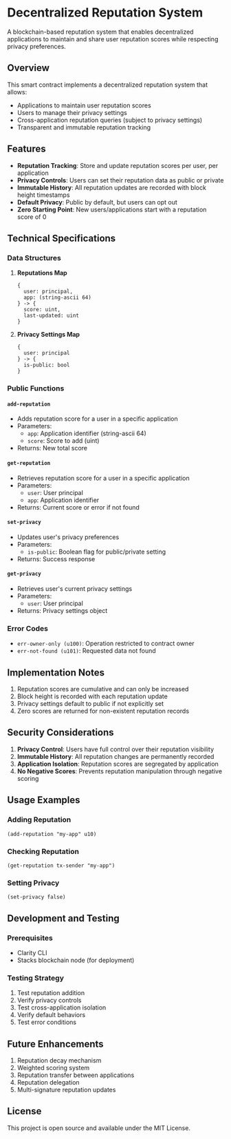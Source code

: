 # Decentralized Reputation System

A blockchain-based reputation system that enables decentralized applications to maintain and share user reputation scores while respecting privacy preferences.

## Overview

This smart contract implements a decentralized reputation system that allows:
- Applications to maintain user reputation scores
- Users to manage their privacy settings
- Cross-application reputation queries (subject to privacy settings)
- Transparent and immutable reputation tracking

## Features

- **Reputation Tracking**: Store and update reputation scores per user, per application
- **Privacy Controls**: Users can set their reputation data as public or private
- **Immutable History**: All reputation updates are recorded with block height timestamps
- **Default Privacy**: Public by default, but users can opt out
- **Zero Starting Point**: New users/applications start with a reputation score of 0

## Technical Specifications

### Data Structures

1. **Reputations Map**
   ```clarity
   {
     user: principal,
     app: (string-ascii 64)
   } -> {
     score: uint,
     last-updated: uint
   }
   ```

2. **Privacy Settings Map**
   ```clarity
   {
     user: principal
   } -> {
     is-public: bool
   }
   ```

### Public Functions

#### `add-reputation`
- Adds reputation score for a user in a specific application
- Parameters:
    - `app`: Application identifier (string-ascii 64)
    - `score`: Score to add (uint)
- Returns: New total score

#### `get-reputation`
- Retrieves reputation score for a user in a specific application
- Parameters:
    - `user`: User principal
    - `app`: Application identifier
- Returns: Current score or error if not found

#### `set-privacy`
- Updates user's privacy preferences
- Parameters:
    - `is-public`: Boolean flag for public/private setting
- Returns: Success response

#### `get-privacy`
- Retrieves user's current privacy settings
- Parameters:
    - `user`: User principal
- Returns: Privacy settings object

### Error Codes

- `err-owner-only (u100)`: Operation restricted to contract owner
- `err-not-found (u101)`: Requested data not found

## Implementation Notes

1. Reputation scores are cumulative and can only be increased
2. Block height is recorded with each reputation update
3. Privacy settings default to public if not explicitly set
4. Zero scores are returned for non-existent reputation records

## Security Considerations

1. **Privacy Control**: Users have full control over their reputation visibility
2. **Immutable History**: All reputation changes are permanently recorded
3. **Application Isolation**: Reputation scores are segregated by application
4. **No Negative Scores**: Prevents reputation manipulation through negative scoring

## Usage Examples

### Adding Reputation
```clarity
(add-reputation "my-app" u10)
```

### Checking Reputation
```clarity
(get-reputation tx-sender "my-app")
```

### Setting Privacy
```clarity
(set-privacy false)
```

## Development and Testing

### Prerequisites
- Clarity CLI
- Stacks blockchain node (for deployment)

### Testing Strategy
1. Test reputation addition
2. Verify privacy controls
3. Test cross-application isolation
4. Verify default behaviors
5. Test error conditions

## Future Enhancements

1. Reputation decay mechanism
2. Weighted scoring system
3. Reputation transfer between applications
4. Reputation delegation
5. Multi-signature reputation updates

## License

This project is open source and available under the MIT License.
